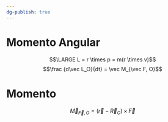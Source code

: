 ```yaml
---
dg-publish: true
---
```

# Momento Angular
$$\LARGE L = r \times p = m(r \times v)$$
$$\frac {d\vec L_O}{dt} = \vec M_{\vec F, O}$$ 

# Momento 
$$\vec M_{\vec F, O}= (\vec r - \vec R_O)\times \vec F$$